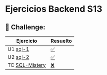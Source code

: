 # Ejercicios Backend S13

## 🚀 Challenge:

Ejercicio                |                Resuelto   | 
| -----------------------|---------------------------|
| U1 [sql-1](https://github.com/TheBridge-FullStackDeveloper/sql-1)   | [✅](https://github.com/CarlosDiazGirol/sql-1)               |
| U2 [sql-2](https://github.com/TheBridge-FullStackDeveloper/sql-2)   | [✅](https://github.com/CarlosDiazGirol/sql-2)               |
| TC [SQL-Mistery ](https://mystery.knightlab.com/)   | [❌]() |